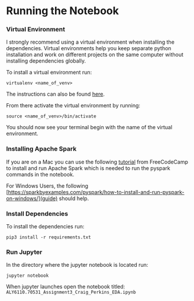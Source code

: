 # Running the Notebook

### Virtual Environment

I strongly recommend using a virtual environment when installing the dependencies. Virtual environments help you keep separate python installation and work on different projects on the same computer without installing dependencies globally.

To install a virtual environment run:

```virtualenv <name_of_venv>```

The instructions can also be found [here](https://virtualenv.pypa.io/en/latest/installation.html).

From there activate the virtual environment by running:

```source <name_of_venv>/bin/activate```

You should now see your terminal begin with the name of the virtual environment.

### Installing Apache Spark

If you are on a Mac you can use the following [tutorial](https://www.freecodecamp.org/news/installing-scala-and-apache-spark-on-mac-os-837ae57d283f/) from FreeCodeCamp to install and run Apache Spark which is needed to run the pyspark commands in the notebook.

For Windows Users, the following [https://sparkbyexamples.com/pyspark/how-to-install-and-run-pyspark-on-windows/](guide) should help.

### Install Dependencies

To install the dependencies run:

```pip3 install -r requirements.txt```

### Run Jupyter

In the directory where the jupyter notebook is located run:

```jupyter notebook```

When jupyter launches open the notebook titled: `ALY6110.70531_Assignment3_Craig_Perkins_EDA.ipynb`
